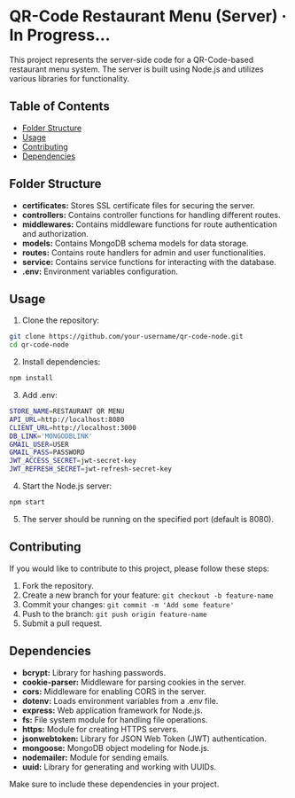 # QR-Code Restaurant Menu (**Server**) · In Progress...

This project represents the server-side code for a QR-Code-based restaurant menu system. The server is built using Node.js and utilizes various libraries for functionality.

## Table of Contents

-  [Folder Structure](#folder-structure)
-  [Usage](#usage)
-  [Contributing](#contributing)
-  [Dependencies](#dependencies)

## Folder Structure

-  **certificates:** Stores SSL certificate files for securing the server.
-  **controllers:** Contains controller functions for handling different routes.
-  **middlewares:** Contains middleware functions for route authentication and authorization.
-  **models:** Contains MongoDB schema models for data storage.
-  **routes:** Contains route handlers for admin and user functionalities.
-  **service:** Contains service functions for interacting with the database.
-  **.env:** Environment variables configuration.

## Usage

1. Clone the repository:

```bash
git clone https://github.com/your-username/qr-code-node.git
cd qr-code-node
```

2. Install dependencies:

```bash
npm install
```

3. Add .env:

```bash
STORE_NAME=RESTAURANT QR MENU
API_URL=http://localhost:8080
CLIENT_URL=http://localhost:3000
DB_LINK='MONGODBLINK'
GMAIL_USER=USER
GMAIL_PASS=PASSWORD
JWT_ACCESS_SECRET=jwt-secret-key
JWT_REFRESH_SECRET=jwt-refresh-secret-key
```

4. Start the Node.js server:

```bash
npm start
```

5. The server should be running on the specified port (default is 8080).

## Contributing

If you would like to contribute to this project, please follow these steps:

1. Fork the repository.
2. Create a new branch for your feature: `git checkout -b feature-name`
3. Commit your changes: `git commit -m 'Add some feature'`
4. Push to the branch: `git push origin feature-name`
5. Submit a pull request.

## Dependencies

-  **bcrypt:** Library for hashing passwords.
-  **cookie-parser:** Middleware for parsing cookies in the server.
-  **cors:** Middleware for enabling CORS in the server.
-  **dotenv:** Loads environment variables from a .env file.
-  **express:** Web application framework for Node.js.
-  **fs:** File system module for handling file operations.
-  **https:** Module for creating HTTPS servers.
-  **jsonwebtoken:** Library for JSON Web Token (JWT) authentication.
-  **mongoose:** MongoDB object modeling for Node.js.
-  **nodemailer:** Module for sending emails.
-  **uuid:** Library for generating and working with UUIDs.

Make sure to include these dependencies in your project.
